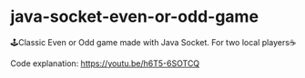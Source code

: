# java-socket-even-or-odd-game
🕹️Classic Even or Odd game made with Java Socket. For two local players☕

Code explanation: https://youtu.be/h6T5-6SOTCQ
